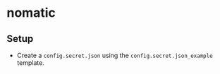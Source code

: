 # nomatic

## Setup
- Create a `config.secret.json` using the `config.secret.json_example` template.